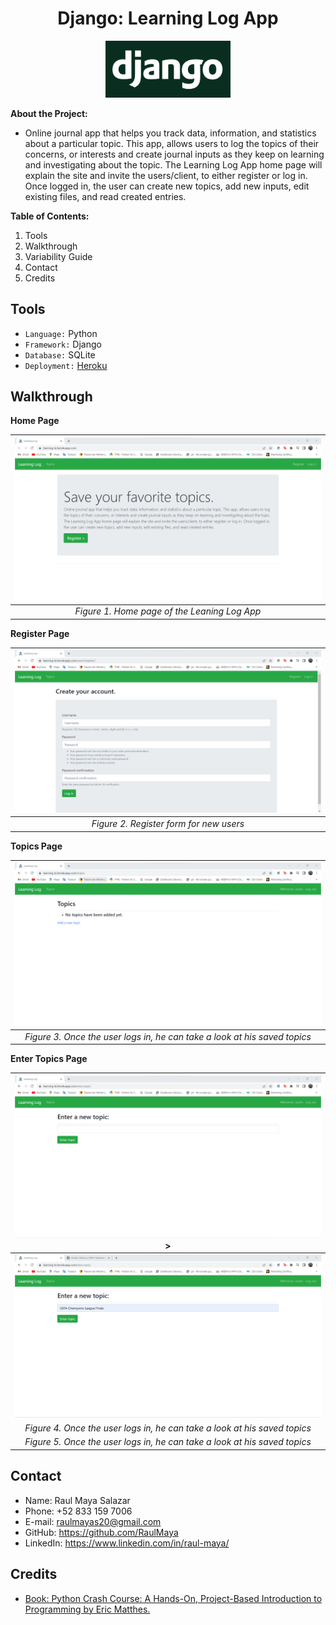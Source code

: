<h1 align="center">Django: Learning Log App</h1>
<p align="center">
<a align="center href="https://github.com/RaulMaya/Learning-Log-App">
  <img src="ReadMe_Images/django-logo-negative.png" alt="Logo" width= 200">
</a>
</p>

**About the Project:**

* Online journal app that helps you track data, information, and statistics about a particular topic.
This app, allows users to log the topics of their concerns, or interests and create journal inputs as they keep on learning and investigating about the topic. The Learning Log App home page will explain the site and invite the users/client, to either register or log in. Once logged in, the user can create new topics, add new inputs, edit existing files, and read created entries.

**Table of Contents:**

1. Tools
2. Walkthrough
4. Variability Guide
5. Contact
6. Credits

## Tools

* `Language:` Python
* `Framework:` Django
* `Database:` SQLite
* `Deployment:` <a href="https://learning-la.herokuapp.com/
">Heroku</a>

## Walkthrough


**Home Page**
<center>

| ![Context for the Y](ReadMe_Images/Home.png) |
|:--:|
| *Figure 1. Home page of the Leaning Log App* |

</center>

**Register Page**
<center>

| ![Context for the Y](ReadMe_Images/Register.png) |
|:--:|
| *Figure 2. Register form for new users* |

</center>

**Topics Page**
<center>

| ![Context for the Y](ReadMe_Images/Topics.png) |
|:--:|
| *Figure 3. Once the user logs in, he can take a look at his saved topics* |

</center>

**Enter Topics Page**

<center>

|![Context for the Y](ReadMe_Images/enter_topic.png)> |
|:--:|
| ![Context for the Y](ReadMe_Images/enter_topic2.png)
| *Figure 4. Once the user logs in, he can take a look at his saved topics* |
| *Figure 5. Once the user logs in, he can take a look at his saved topics* |


</center>



## Contact

* Name: Raul Maya Salazar
* Phone: +52 833 159 7006
* E-mail: raulmayas20@gmail.com
* GitHub: https://github.com/RaulMaya
* LinkedIn: https://www.linkedin.com/in/raul-maya/

## Credits
- <a href="https://www.amazon.com.mx/Python-Crash-Course-Eric-Matthes/dp/1593279280/ref=sr_1_1?crid=1NXA3FY0WI62R&keywords=python+crash+course&qid=1644954661&sprefix=python+crash%2Caps%2C608&sr=8-1
">Book: Python Crash Course: A Hands-On, Project-Based Introduction to Programming by Eric Matthes.</a>
